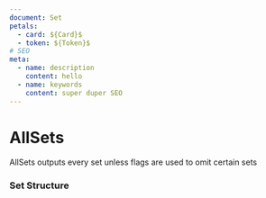 ```yaml
---
document: Set
petals:
  - card: ${Card}$
  - token: ${Token}$
# SEO
meta:
  - name: description
    content: hello
  - name: keywords
    content: super duper SEO
---
```


# AllSets

AllSets outputs every set unless flags are used to omit certain sets

### Set Structure

<GenerateTable/>